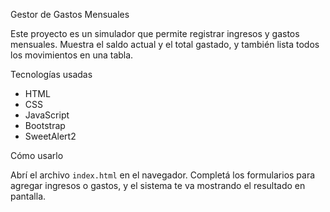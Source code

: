 Gestor de Gastos Mensuales

Este proyecto es un simulador que permite registrar ingresos y gastos mensuales. Muestra el saldo actual y el total gastado, y también lista todos los movimientos en una tabla.

Tecnologías usadas

- HTML
- CSS
- JavaScript
- Bootstrap
- SweetAlert2

Cómo usarlo

Abrí el archivo `index.html` en el navegador. Completá los formularios para agregar ingresos o gastos, y el sistema te va mostrando el resultado en pantalla.
